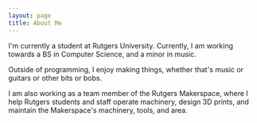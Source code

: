 ```yaml
---
layout: page
title: About Me
---
```

I'm currently a student at Rutgers University. Currently, I am working towards a BS in Computer Science, and a minor in music.

Outside of programming, I enjoy making things, whether that's music or guitars or other bits or bobs.

I am also working as a team member of the Rutgers Makerspace, where I help Rutgers students and staff operate machinery, design
3D prints, and maintain the Makerspace's machinery, tools, and area.